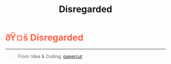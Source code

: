 ﻿---
lang: en-US
title: Disregarded
prev:
next:
---

# <font color=#ff6347>ðŸ¤š <b>Disregarded</b></font> <Badge text="Harmful" type="tip" vertical="middle"/>
---

> From: Idea & Coding: [papercut](https://github.com/lars-wu)
